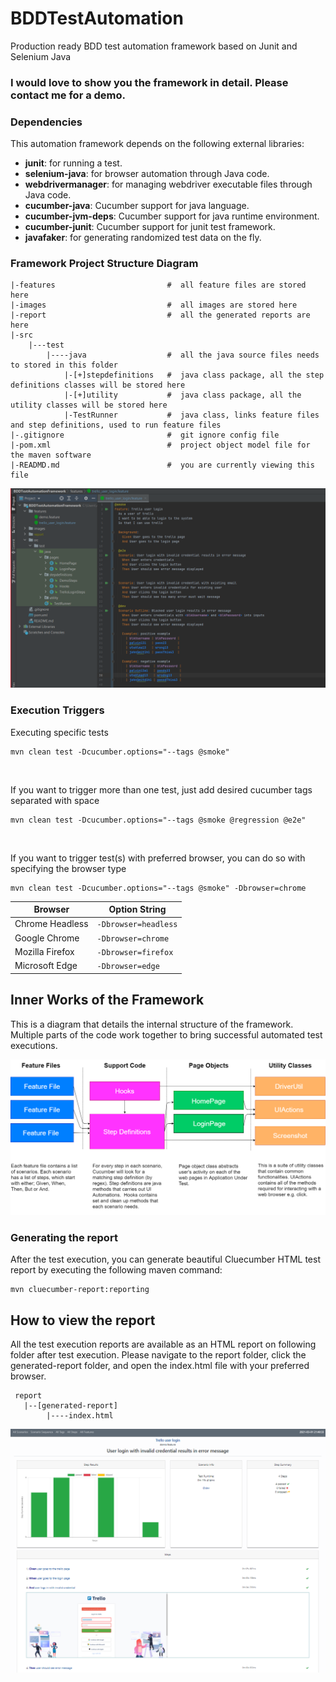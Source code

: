 # BDDTestAutomation
Production ready BDD test automation framework based on Junit and Selenium Java

### I would love to show you the framework in detail. Please contact me for a demo.

### Dependencies
This automation framework depends on the following
external libraries:
* **junit**: for running a test.
* **selenium-java**: for browser automation through Java code.
* **webdrivermanager**: for managing webdriver executable files through Java code.
* **cucumber-java**: Cucumber support for java language.
* **cucumber-jvm-deps**: Cucumber support for java runtime environment.
* **cucumber-junit**: Cucumber support for junit test framework.
* **javafaker**: for generating randomized test data on the fly.

### Framework Project Structure Diagram
```
|-features                         #  all feature files are stored here
|-images                           #  all images are stored here
|-report                           #  all the generated reports are here
|-src
    |---test
        |----java                  #  all the java source files needs to stored in this folder
            |-[+]stepdefinitions   #  java class package, all the step definitions classes will be stored here
            |-[+]utility           #  java class package, all the utility classes will be stored here
            |-TestRunner           #  java class, links feature files and step definitions, used to run feature files
|-.gitignore                       #  git ignore config file
|-pom.xml                          #  project object model file for the maven software
|-READMD.md                        #  you are currently viewing this file
```

![screenshot](/images/BDDframeworkscreenshot.png)

### Execution Triggers
Executing specific tests
```
mvn clean test -Dcucumber.options="--tags @smoke"
```
<br/>

If you want to trigger more than one test,
just add desired cucumber tags separated with space
```
mvn clean test -Dcucumber.options="--tags @smoke @regression @e2e"
```
<br/>

If you want to trigger test(s) with preferred browser,
you can do so with specifying the browser type
```
mvn clean test -Dcucumber.options="--tags @smoke" -Dbrowser=chrome
```

|Browser         |Option String                  |
|----------------|-------------------------------|
|Chrome Headless |`-Dbrowser=headless`           |
|Google Chrome   |`-Dbrowser=chrome`             |
|Mozilla Firefox |`-Dbrowser=firefox`            | 
|Microsoft Edge  |`-Dbrowser=edge`               |  


## Inner Works of the Framework
This is a diagram that details the internal structure of the framework. Multiple parts of the
code work together to bring successful automated test executions.

![screenshot](/images/BDDinternalstructure.png)


### Generating the report
After the test execution, you can generate beautiful Cluecumber HTML test report by executing the
following maven command:
```
mvn cluecumber-report:reporting
```

## How to view the report
All the test execution reports are available as an HTML report on following folder after test execution.
Please navigate to the report folder, click the generated-report folder, and open the index.html file 
with your preferred browser.
```
 report
   |--[generated-report] 
        |----index.html
```
![screenshot](/images/BDDreportscreenshot.png)
